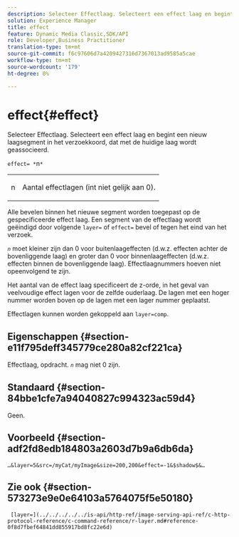 ```yaml
---
description: Selecteer Effectlaag. Selecteert een effect laag en begint een nieuw laagsegment in het verzoekkoord, dat met de huidige laag wordt geassocieerd.
solution: Experience Manager
title: effect
feature: Dynamic Media Classic,SDK/API
role: Developer,Business Practitioner
translation-type: tm+mt
source-git-commit: f6c97606d7a4209427316d7367013ad9585a5cae
workflow-type: tm+mt
source-wordcount: '179'
ht-degree: 0%

---
```



# effect{#effect}

Selecteer Effectlaag. Selecteert een effect laag en begint een nieuw laagsegment in het verzoekkoord, dat met de huidige laag wordt geassocieerd.

`effect= *`n`*`

<table id="simpletable_C48DABF486604D2B9F3CBC1CD01AC76D"> 
 <tr class="strow"> 
  <td class="stentry"> <p><span class="codeph"> <span class="varname"> n</span></span> </p> </td> 
  <td class="stentry"> <p>Aantal effectlagen (int niet gelijk aan 0). </p></td> 
 </tr> 
</table>

Alle bevelen binnen het nieuwe segment worden toegepast op de gespecificeerde effect laag. Een segment van de effectlaag wordt geëindigd door volgende `layer=` of `effect=` bevel of tegen het eind van het verzoek.

*`n`* moet kleiner zijn dan 0 voor buitenlaageffecten (d.w.z. effecten achter de bovenliggende laag) en groter dan 0 voor binnenlaageffecten (d.w.z. effecten binnen de bovenliggende laag). Effectlaagnummers hoeven niet opeenvolgend te zijn.

Het aantal van de effect laag specificeert de z-orde, in het geval van veelvoudige effect lagen voor de zelfde ouderlaag. De lagen met een hoger nummer worden boven op de lagen met een lager nummer geplaatst.

Effectlagen kunnen worden gekoppeld aan `layer=comp`.

## Eigenschappen {#section-e11f795deff345779ce280a82cf221ca}

Effectlaag, opdracht. *`n`* mag niet 0 zijn.

## Standaard {#section-84bbe1cfe7a94040827c994323ac59d4}

Geen.

## Voorbeeld {#section-adf2fd8edb184803a2603d7b9a6db6da}

`…&layer=5&src=/myCat/myImage&size=200,200&effect=-1&$shadow$&…`

## Zie ook {#section-573273e9e0e64103a5764075f5e50180}

` [layer=](../../../../../is-api/http-ref/image-serving-api-ref/c-http-protocol-reference/c-command-reference/r-layer.md#reference-0f8d7fbef64841dd855917bd8fc22e6d)`

